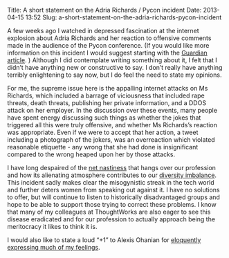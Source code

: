 Title: A short statement on the Adria Richards / Pycon incident
Date: 2013-04-15 13:52
Slug: a-short-statement-on-the-adria-richards-pycon-incident

A few weeks ago I watched in depressed fascination at the internet
explosion about Adria Richards and her reaction to offensive comments
made in the audience of the Pycon conference. (If you would like more
information on this incident I would suggest starting with the [Guardian
article](http://www.guardian.co.uk/commentisfree/2013/mar/26/adria-richards-gets-rape-threats-for-speaking-out-about-workplace-sexism).
) Although I did contemplate writing something about it, I felt that I
didn’t have anything new or constructive to say. I don’t really have
anything terribly enlightening to say now, but I do feel the need to
state my opinions.

</p>

For me, the supreme issue here is the appalling internet attacks on Ms
Richards, which included a barrage of viciousness that included rape
threats, death threats, publishing her private information, and a DDOS
attack on her employer. In the discussion over these events, many people
have spent energy discussing such things as whether the jokes that
triggered all this were truly offensive, and whether Ms Richards’s
reaction was appropriate. Even if we were to accept that her action, a
tweet including a photograph of the jokers, was an overreaction which
violated reasonable etiquette - any wrong that she had done is
insignificant compared to the wrong heaped upon her by those attacks.

</p>

I have long despaired of the [net
nastiness](http://martinfowler.com/bliki/NetNastiness.html) that hangs
over our profession and how its alienating atmosphere contributes to our
[diversity
imbalance](http://martinfowler.com/bliki/DiversityImbalance.html). This
incident sadly makes clear the misogynistic streak in the tech world and
further deters women from speaking out against it. I have no solutions
to offer, but will continue to listen to historically disadvantaged
groups and hope to be able to support those trying to correct these
problems. I know that many of my colleagues at ThoughtWorks are also
eager to see this disease eradicated and for our profession to actually
approach being the meritocracy it likes to think it is.

</p>

I would also like to state a loud “+1” to Alexis Ohanian for [eloquently
expressing much of my
feelings](http://alexisohanian.com/dear-fellow-geeks-what-the-fuck).

</p>

